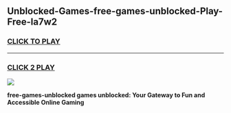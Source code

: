 
## Unblocked-Games-free-games-unblocked-Play-Free-la7w2
<h3>
<a href="https://premium76.site?title=free-games-unblocked&ref=18A1">CLICK TO PLAY</a></h3>
<hr>

<h3>
<a href="https://premium76.site?title=free-games-unblocked&ref=18A1">CLICK 2 PLAY</a>
  
</h3>

<a href="https://premium76.site?title=free-games-unblocked&ref=18A1"><img src="https://clearcache.store/games.png"></a>


**free-games-unblocked games unblocked: Your Gateway to Fun and Accessible Online Gaming**
